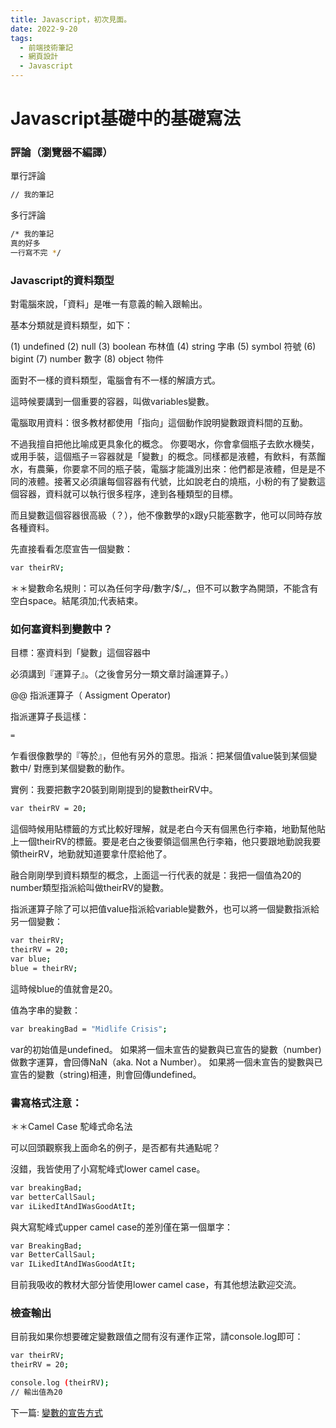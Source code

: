 ```yaml
---
title: Javascript，初次見面。
date: 2022-9-20
tags: 
  - 前端技術筆記
  - 網頁設計
  - Javascript
---
```


# Javascript基礎中的基礎寫法

### 評論（瀏覽器不編譯）

單行評論

``` bash
// 我的筆記
```

多行評論

``` bash
/* 我的筆記
真的好多
一行寫不完 */
```

### Javascript的資料類型

對電腦來說，「資料」是唯一有意義的輸入跟輸出。

基本分類就是資料類型，如下：

(1) undefined
(2) null
(3) boolean 布林值
(4) string 字串
(5) symbol 符號
(6) bigint 
(7) number 數字
(8) object 物件

面對不一樣的資料類型，電腦會有不一樣的解讀方式。

這時候要講到一個重要的容器，叫做variables變數。

電腦取用資料：很多教材都使用「指向」這個動作說明變數跟資料間的互動。

不過我擅自把他比喻成更具象化的概念。
你要喝水，你會拿個瓶子去飲水機奘，或用手裝，這個瓶子＝容器就是「變數」的概念。同樣都是液體，有飲料，有蒸餾水，有農藥，你要拿不同的瓶子裝，電腦才能識別出來：他們都是液體，但是是不同的液體。接著又必須讓每個容器有代號，比如說老白的燒瓶，小粉的有了變數這個容器，資料就可以執行很多程序，達到各種類型的目標。

而且變數這個容器很高級（？），他不像數學的x跟y只能塞數字，他可以同時存放各種資料。

先直接看看怎麼宣告一個變數：

``` bash
var theirRV;
```
＊＊變數命名規則：可以為任何字母/數字/$/_，但不可以數字為開頭，不能含有空白space。結尾須加;代表結束。

### 如何塞資料到變數中？

目標：塞資料到「變數」這個容器中

必須講到『運算子』。（之後會另分一類文章討論運算子。）

@@ 指派運算子（ Assigment Operator)

指派運算子長這樣：

``` bash
=
```
乍看很像數學的『等於』，但他有另外的意思。指派：把某個值value裝到某個變數中/ 對應到某個變數的動作。

實例：我要把數字20裝到剛剛提到的變數theirRV中。

``` bash
var theirRV = 20;
```
這個時候用貼標籤的方式比較好理解，就是老白今天有個黑色行李箱，地勤幫他貼上一個theirRV的標籤。要是老白之後要領這個黑色行李箱，他只要跟地勤說我要領theirRV，地勤就知道要拿什麼給他了。

融合剛剛學到資料類型的概念，上面這一行代表的就是：我把一個值為20的number類型指派給叫做theirRV的變數。

指派運算子除了可以把值value指派給variable變數外，也可以將一個變數指派給另一個變數：

``` bash
var theirRV;
theirRV = 20;
var blue;
blue = theirRV;
```

這時候blue的值就會是20。

值為字串的變數：

``` bash
var breakingBad = "Midlife Crisis";
```
var的初始值是undefined。
如果將一個未宣告的變數與已宣告的變數（number)做數字運算，會回傳NaN（aka. Not a Number）。
如果將一個未宣告的變數與已宣告的變數（string)相連，則會回傳undefined。

### 書寫格式注意：

＊＊Camel Case 駝峰式命名法

可以回頭觀察我上面命名的例子，是否都有共通點呢？

沒錯，我皆使用了小寫駝峰式lower camel case。

``` bash
var breakingBad;
var betterCallSaul;
var iLikedItAndIWasGoodAtIt;
```
與大寫駝峰式upper camel case的差別僅在第一個單字：

``` bash
var BreakingBad;
var BetterCallSaul;
var ILikedItAndIWasGoodAtIt;
```
目前我吸收的教材大部分皆使用lower camel case，有其他想法歡迎交流。

### 檢查輸出

目前我如果你想要確定變數跟值之間有沒有運作正常，請console.log即可：

``` bash
var theirRV;
theirRV = 20;

console.log (theirRV);
// 輸出值為20
```

下一篇: [變數的宣告方式](https://hexo.io/docs/writing.html)


